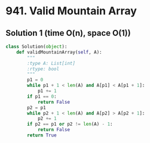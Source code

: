 # 941. Valid Mountain Array

## Solution 1 (time O(n), space O(1))

```python
class Solution(object):
    def validMountainArray(self, A):
        """
        :type A: List[int]
        :rtype: bool
        """
        p1 = 0
        while p1 + 1 < len(A) and A[p1] < A[p1 + 1]:
            p1 += 1
        if p1 == 0:
            return False
        p2 = p1
        while p2 + 1 < len(A) and A[p2] > A[p2 + 1]:
            p2 += 1 
        if p2 == p1 or p2 != len(A) - 1:
            return False
        return True
```
